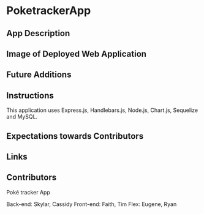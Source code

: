 # PoketrackerApp


## App Description


## Image of Deployed Web Application



## Future Additions


## Instructions

This application uses Express.js, Handlebars.js, Node.js, Chart.js, Sequelize and MySQL.

## Expectations towards Contributors


## Links

## Contributors
Poké tracker App

Back-end: Skylar, Cassidy
Front-end: Faith, Tim
Flex: Eugene, Ryan
